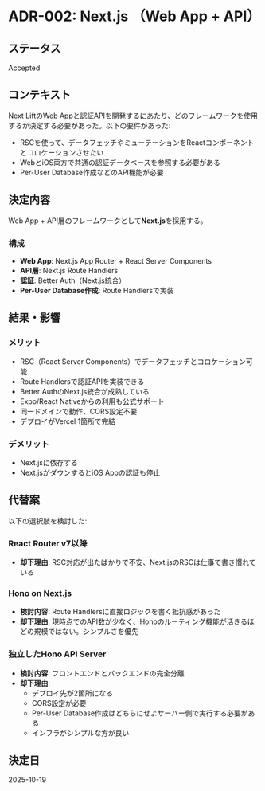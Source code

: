 # ADR-002: Next.js （Web App + API）

## ステータス

Accepted

## コンテキスト

Next LiftのWeb Appと認証APIを開発するにあたり、どのフレームワークを使用するか決定する必要があった。以下の要件があった:

- RSCを使って、データフェッチやミューテーションをReactコンポーネントとコロケーションさせたい
- WebとiOS両方で共通の認証データベースを参照する必要がある
- Per-User Database作成などのAPI機能が必要

## 決定内容

Web App + API層のフレームワークとして**Next.js**を採用する。

### 構成

- **Web App**: Next.js App Router + React Server Components
- **API層**: Next.js Route Handlers
- **認証**: Better Auth（Next.js統合）
- **Per-User Database作成**: Route Handlersで実装

## 結果・影響

### メリット

- RSC（React Server Components）でデータフェッチとコロケーション可能
- Route Handlersで認証APIを実装できる
- Better AuthのNext.js統合が成熟している
- Expo/React Nativeからの利用も公式サポート
- 同一ドメインで動作、CORS設定不要
- デプロイがVercel 1箇所で完結

### デメリット

- Next.jsに依存する
- Next.jsがダウンするとiOS Appの認証も停止

## 代替案

以下の選択肢を検討した:

### React Router v7以降

- **却下理由**: RSC対応が出たばかりで不安、Next.jsのRSCは仕事で書き慣れている

### Hono on Next.js

- **検討内容**: Route Handlersに直接ロジックを書く抵抗感があった
- **却下理由**: 現時点でのAPI数が少なく、Honoのルーティング機能が活きるほどの規模ではない。シンプルさを優先

### 独立したHono API Server

- **検討内容**: フロントエンドとバックエンドの完全分離
- **却下理由**:
  - デプロイ先が2箇所になる
  - CORS設定が必要
  - Per-User Database作成はどちらにせよサーバー側で実行する必要がある
  - インフラがシンプルな方が良い

## 決定日

2025-10-19
